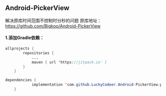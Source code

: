 
## Android-PickerView

解决原库时间范围不控制时分秒的问题
原库地址：https://github.com/Bigkoo/Android-PickerView

#### 1.添加Gradle依赖：
```java
allprojects {
		repositories {
			...
			maven { url 'https://jitpack.io' }
		}
	}

dependencies {
	        implementation 'com.github.LuckyCodeer.Android-PickerView:pickerview:4.2.5'
	}
```
